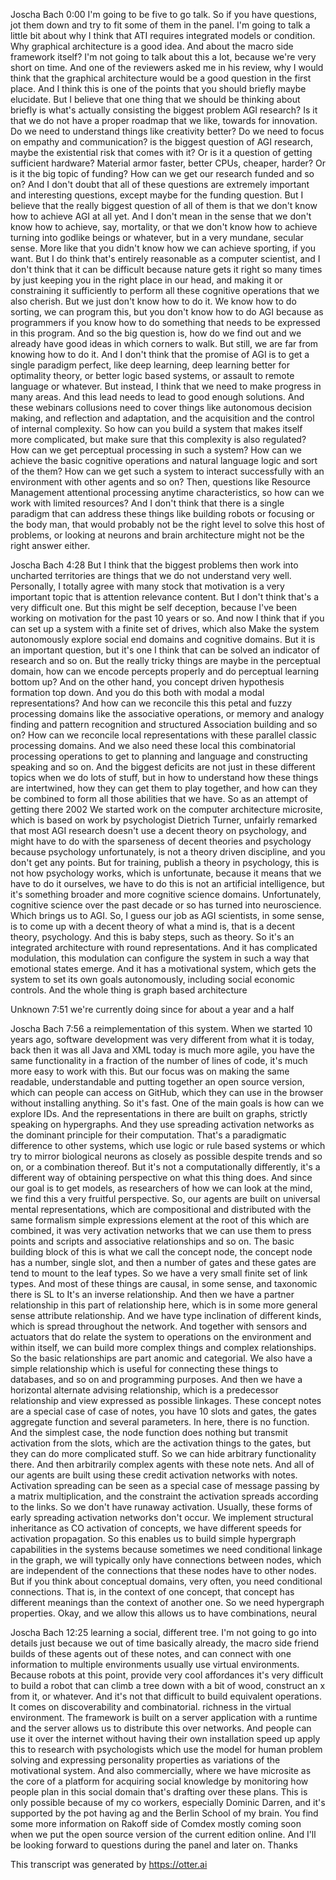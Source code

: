 Joscha Bach 0:00
I'm going to be five to go talk. So if you have questions, jot them down and try to fit some of them in the panel. I'm going to talk a little bit about why I think that ATI requires integrated models or condition. Why graphical architecture is a good idea. And about the macro side framework itself? I'm not going to talk about this a lot, because we're very short on time. And one of the reviewers asked me in his review, why I would think that the graphical architecture would be a good question in the first place. And I think this is one of the points that you should briefly maybe elucidate. But I believe that one thing that we should be thinking about briefly is what's actually consisting the biggest problem AGI research? Is it that we do not have a proper roadmap that we like, towards for innovation. Do we need to understand things like creativity better? Do we need to focus on empathy and communication? is the biggest question of AGI research, maybe the existential risk that comes with it? Or is it a question of getting sufficient hardware? Material armor faster, better CPUs, cheaper, harder? Or is it the big topic of funding? How can we get our research funded and so on? And I don't doubt that all of these questions are extremely important and interesting questions, except maybe for the funding question. But I believe that the really biggest question of all of them is that we don't know how to achieve AGI at all yet. And I don't mean in the sense that we don't know how to achieve, say, mortality, or that we don't know how to achieve turning into godlike beings or whatever, but in a very mundane, secular sense. More like that you didn't know how we can achieve sporting, if you want. But I do think that's entirely reasonable as a computer scientist, and I don't think that it can be difficult because nature gets it right so many times by just keeping you in the right place in our head, and making it or constraining it sufficiently to perform all these cognitive operations that we also cherish. But we just don't know how to do it. We know how to do sorting, we can program this, but you don't know how to do AGI because as programmers if you know how to do something that needs to be expressed in this program. And so the big question is, how do we find out and we already have good ideas in which corners to walk. But still, we are far from knowing how to do it. And I don't think that the promise of AGI is to get a single paradigm perfect, like deep learning, deep learning better for optimality theory, or better logic based systems, or assault to remote language or whatever. But instead, I think that we need to make progress in many areas. And this lead needs to lead to good enough solutions. And these webinars collusions need to cover things like autonomous decision making, and reflection and adaptation, and the acquisition and the control of internal complexity. So how can you build a system that makes itself more complicated, but make sure that this complexity is also regulated? How can we get perceptual processing in such a system? How can we achieve the basic cognitive operations and natural language logic and sort of the them? How can we get such a system to interact successfully with an environment with other agents and so on? Then, questions like Resource Management attentional processing anytime characteristics, so how can we work with limited resources? And I don't think that there is a single paradigm that can address these things like building robots or focusing or the body man, that would probably not be the right level to solve this host of problems, or looking at neurons and brain architecture might not be the right answer either.

Joscha Bach 4:28
But I think that the biggest problems then work into uncharted territories are things that we do not understand very well. Personally, I totally agree with many stock that motivation is a very important topic that is attention relevance content. But I don't think that's a very difficult one. But this might be self deception, because I've been working on motivation for the past 10 years or so. And now I think that if you can set up a system with a finite set of drives, which also Make the system autonomously explore social end domains and cognitive domains. But it is an important question, but it's one I think that can be solved an indicator of research and so on. But the really tricky things are maybe in the perceptual domain, how can we encode percepts properly and do perceptual learning bottom up? And on the other hand, you concept driven hypothesis formation top down. And you do this both with modal a modal representations? And how can we reconcile this this petal and fuzzy processing domains like the associative operations, or memory and analogy finding and pattern recognition and structured Association building and so on? How can we reconcile local representations with these parallel classic processing domains. And we also need these local this combinatorial processing operations to get to planning and language and constructing speaking and so on. And the biggest deficits are not just in these different topics when we do lots of stuff, but in how to understand how these things are intertwined, how they can get them to play together, and how can they be combined to form all those abilities that we have. So as an attempt of getting there 2002 We started work on the computer architecture microsite, which is based on work by psychologist Dietrich Turner, unfairly remarked that most AGI research doesn't use a decent theory on psychology, and might have to do with the sparseness of decent theories and psychology because psychology unfortunately, is not a theory driven discipline, and you don't get any points. But for training, publish a theory in psychology, this is not how psychology works, which is unfortunate, because it means that we have to do it ourselves, we have to do this is not an artificial intelligence, but it's something broader and more cognitive science domains. Unfortunately, cognitive science over the past decade or so has turned into neuroscience. Which brings us to AGI. So, I guess our job as AGI scientists, in some sense, is to come up with a decent theory of what a mind is, that is a decent theory, psychology. And this is baby steps, such as theory. So it's an integrated architecture with round representations. And it has complicated modulation, this modulation can configure the system in such a way that emotional states emerge. And it has a motivational system, which gets the system to set its own goals autonomously, including social economic controls. And the whole thing is graph based architecture

Unknown 7:51
we're currently doing since for about a year and a half

Joscha Bach 7:56
a reimplementation of this system. When we started 10 years ago, software development was very different from what it is today, back then it was all Java and XML today is much more agile, you have the same functionality in a fraction of the number of lines of code, it's much more easy to work with this. But our focus was on making the same readable, understandable and putting together an open source version, which can people can access on GitHub, which they can use in the browser without installing anything. So it's fast. One of the main goals is how can we explore IDs. And the representations in there are built on graphs, strictly speaking on hypergraphs. And they use spreading activation networks as the dominant principle for their computation. That's a paradigmatic difference to other systems, which use logic or rule based systems or which try to mirror biological neurons as closely as possible despite trends and so on, or a combination thereof. But it's not a computationally differently, it's a different way of obtaining perspective on what this thing does. And since our goal is to get models, as researchers of how we can look at the mind, we find this a very fruitful perspective. So, our agents are built on universal mental representations, which are compositional and distributed with the same formalism simple expressions element at the root of this which are combined, it was very activation networks that we can use them to press points and scripts and associative relationships and so on. The basic building block of this is what we call the concept node, the concept node has a number, single slot, and then a number of gates and these gates are tend to mount to the leaf types. So we have a very small finite set of link types. And most of these things are causal, in some sense, and taxonomic there is SL to It's an inverse relationship. And then we have a partner relationship in this part of relationship here, which is in some more general sense attribute relationship. And we have type inclination of different kinds, which is spread throughout the network. And together with sensors and actuators that do relate the system to operations on the environment and within itself, we can build more complex things and complex relationships. So the basic relationships are part anomic and categorial. We also have a simple relationship which is useful for connecting these things to databases, and so on and programming purposes. And then we have a horizontal alternate advising relationship, which is a predecessor relationship and view expressed as possible linkages. These concept notes are a special case of case of notes, you have 10 slots and gates, the gates aggregate function and several parameters. In here, there is no function. And the simplest case, the node function does nothing but transmit activation from the slots, which are the activation things to the gates, but they can do more complicated stuff. So we can hide arbitrary functionality there. And then arbitrarily complex agents with these note nets. And all of our agents are built using these credit activation networks with notes. Activation spreading can be seen as a special case of message passing by a matrix multiplication, and the constraint the activation spreads according to the links. So we don't have runaway activation. Usually, these forms of early spreading activation networks don't occur. We implement structural inheritance as CO activation of concepts, we have different speeds for activation propagation. So this enables us to build simple hypergraph capabilities in the systems because sometimes we need conditional linkage in the graph, we will typically only have connections between nodes, which are independent of the connections that these nodes have to other nodes. But if you think about conceptual domains, very often, you need conditional connections. That is, in the context of one concept, that concept has different meanings than the context of another one. So we need hypergraph properties. Okay, and we allow this allows us to have combinations, neural

Joscha Bach 12:25
learning a social, different tree. I'm not going to go into details just because we out of time basically already, the macro side friend builds of these agents out of these notes, and can connect with one information to multiple environments usually use virtual environments. Because robots at this point, provide very cool affordances it's very difficult to build a robot that can climb a tree down with a bit of wood, construct an x from it, or whatever. And it's not that difficult to build equivalent operations. It comes on discoverability and combinatorial. richness in the virtual environment. The framework is built on a server application with a runtime and the server allows us to distribute this over networks. And people can use it over the internet without having their own installation speed up apply this to research with psychologists which use the model for human problem solving and expressing personality properties as variations of the motivational system. And also commercially, where we have microsite as the core of a platform for acquiring social knowledge by monitoring how people plan in this social domain that's drafting over these plans. This is only possible because of my co workers, especially Dominic Darren, and it's supported by the pot having ag and the Berlin School of my brain. You find some more information on Rakoff side of Comdex mostly coming soon when we put the open source version of the current edition online. And I'll be looking forward to questions during the panel and later on. Thanks

This transcript was generated by https://otter.ai